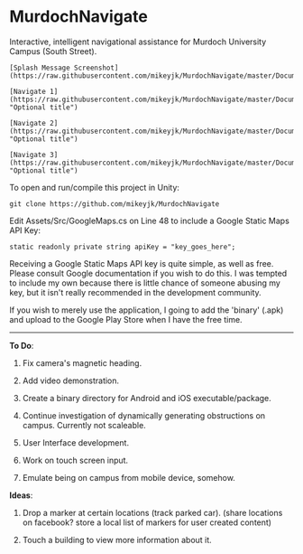 MurdochNavigate
===============

Interactive, intelligent navigational assistance for Murdoch University Campus (South Street).

    [Splash Message Screenshot](https://raw.githubusercontent.com/mikeyjk/MurdochNavigate/master/Documentation/Images/splash.PNG)

    [Navigate 1](https://raw.githubusercontent.com/mikeyjk/MurdochNavigate/master/Documentation/Images/navigate.PNG "Optional title")

    [Navigate 2](https://raw.githubusercontent.com/mikeyjk/MurdochNavigate/master/Documentation/Images/navigate2.PNG "Optional title")

    [Navigate 3](https://raw.githubusercontent.com/mikeyjk/MurdochNavigate/master/Documentation/Images/navigate3.PNG "Optional title")

To open and run/compile this project in Unity:

    git clone https://github.com/mikeyjk/MurdochNavigate

Edit Assets/Src/GoogleMaps.cs on Line 48 to include a Google Static Maps API Key:

    static readonly private string apiKey = "key_goes_here";

Receiving a Google Static Maps API key is quite simple, as well as free. Please consult Google documentation if you wish to do this. I was tempted to include my own because there is little chance of someone abusing my key, but it isn't really recommended in the development community.

If you wish to merely use the application, I going to add the 'binary' (.apk) and upload to the Google Play Store when I have the free time.

-------------------

**To Do**:

1) Fix camera's magnetic heading.

2) Add video demonstration.

3) Create a binary directory for Android and iOS executable/package.

4) Continue investigation of dynamically generating obstructions on campus. Currently not scaleable.

5) User Interface development.

6) Work on touch screen input.

7) Emulate being on campus from mobile device, somehow.

**Ideas**:

1) Drop a marker at certain locations (track parked car).
 (share locations on facebook? store a local list of markers for user created content)
 
2) Touch a building to view more information about it.

